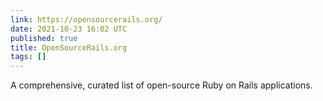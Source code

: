 ```yaml
---
link: https://opensourcerails.org/
date: 2021-10-23 16:02 UTC
published: true
title: OpenSourceRails.org
tags: []
---
```


A comprehensive, curated list of open-source Ruby on Rails applications.
